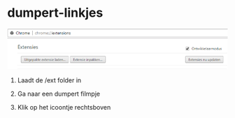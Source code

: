 # dumpert-linkjes

![alt text](https://raw.githubusercontent.com/Sjoerddo/dumpert-linkjes/master/chrome_extension.png)

1. Laadt de /ext folder in

2. Ga naar een dumpert filmpje

3. Klik op het icoontje rechtsboven
